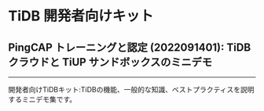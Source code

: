 # TiDB 開発者向けキット
## PingCAP トレーニングと認定 (2022091401): TiDB クラウドと TiUP サンドボックスのミニデモ
-----------------------
開発者向けTiDBキット:TiDBの機能、一般的な知識、ベストプラクティスを説明するミニデモ集です。